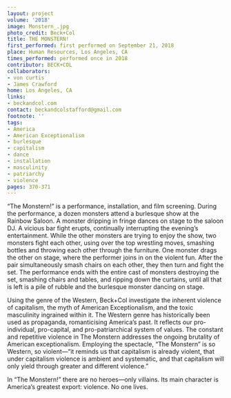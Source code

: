```yaml
---
layout: project
volume: '2018'
image: Monstern_.jpg
photo_credit: Beck+Col
title: THE MONSTERN!
first_performed: first performed on September 21, 2018
place: Human Resources, Los Angeles, CA
times_performed: performed once in 2018
contributor: BECK+COL
collaborators:
- von curtis
- James Crawford
home: Los Angeles, CA
links:
- beckandcol.com
contact: beckandcolstafford@gmail.com
footnote: ''
tags:
- America
- American Exceptionalism
- burlesque
- capitalism
- dance
- installation
- masculinity
- patriarchy
- violence
pages: 370-371
---
```


“The Monstern!” is a performance, installation, and film screening. During the performance, a dozen monsters attend a burlesque show at the Rainbow Saloon. A monster dripping in fringe dances on stage to the saloon DJ. A vicious bar fight erupts, continually interrupting the evening’s entertainment. While the other monsters are trying to enjoy the show, two monsters fight each other, using over the top wrestling moves, smashing bottles and throwing each other through the furniture. One monster drags the other on stage, where the performer joins in on the violent fun. After the pair simultaneously smash chairs on each other, they then turn and fight the set. The performance ends with the entire cast of monsters destroying the set, smashing chairs and tables, and ripping down the curtains, until all that is left is a pile of rubble and the burlesque monster dancing on stage.

Using the genre of the Western, Beck+Col investigate the inherent violence of capitalism, the myth of American Exceptionalism, and the toxic masculinity ingrained within it. The Western genre has historically been used as propaganda, romanticising America’s past. It reflects our pro-individual, pro-capital, and pro-patriarchical system of values. The constant and repetitive violence in The Monstern addresses the ongoing brutality of American exceptionalism. Employing the spectacle, “The Monstern” is so Western, so violent—“it reminds us that capitalism is already violent, that under capitalism violence is ambient and systematic, and that capitalism will only yield through greater and different violence.”

In “The Monstern!” there are no heroes—only villains. Its main character is America’s greatest export: violence. No one lives.
